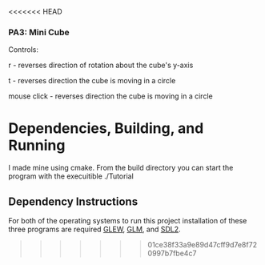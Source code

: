 <<<<<<< HEAD
### PA3: Mini Cube

Controls:

r - reverses direction of rotation about the cube's y-axis 

t - reverses direction the cube is moving in a circle

mouse click - reverses direction the cube is moving in a circle

# Dependencies, Building, and Running
I made mine using cmake. From the build directory you can start the program with the execuitible ./Tutorial


## Dependency Instructions
For both of the operating systems to run this project installation of these three programs are required [GLEW](http://glew.sourceforge.net/), [GLM](http://glm.g-truc.net/0.9.7/index.html), and [SDL2](https://wiki.libsdl.org/Tutorials).


>>>>>>> 01ce38f33a9e89d47cff9d7e8f720997b7fbe4c7
